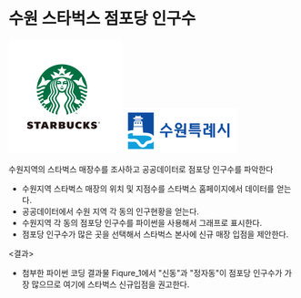 # 수원 스타벅스 점포당 인구수
<img src='star.png'
style=width:200px;height:200px/>
<img src='suwon.png'
style=width:200px;height:200px/>
<body>
  수원지역의 스타벅스 매장수를 조사하고 공공데이터로 점포당 인구수를 파악한다

- 수원지역 스타벅스 매장의 위치 및 지점수를 스타벅스 홈페이지에서 데이터를 얻는다.
- 공공데이터에서 수원 지역 각 동의 인구현황을 얻는다.
- 수원지역 각 동의 점포당 인구수를 파이썬을 사용해서 그래프로 표시한다.
- 점포당 인구수가 많은 곳을 선택해서 스타벅스 본사에 신규 매장 입점을 제안한다.

<결과>
- 첨부한 파이썬 코딩 결과물 Fiqure_1에서 "신동"과 "정자동"이 점포당 인구수가 가장 많으므로 여기에 스타벅스 신규입점을 권고한다.
</body>
